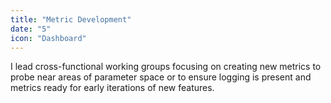 ```yaml
---
title: "Metric Development"
date: "5"
icon: "Dashboard"
---
```


I lead cross-functional working groups focusing on creating new metrics to probe near areas of parameter space or to ensure logging is present and metrics ready for early iterations of new features.
